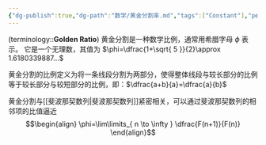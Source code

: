 ```yaml
---
{"dg-publish":true,"dg-path":"数学/黄金分割率.md","tags":["Constant"],"permalink":"/数学/黄金分割率/","dgPassFrontmatter":true,"noteIcon":"","created":"2024-07-24T13:12:33.110+08:00","updated":"2024-10-08T23:57:26.085+08:00"}
---
```



(terminology::**Golden Ratio**)
黄金分割是一种数学比例，通常用希腊字母 $\phi$ 表示。
它是一个无理数，其值为 $\phi=\dfrac{1+\sqrt{ 5 }}{2}\approx 1.6180339887...$

黄金分割的比例定义为将一条线段分割为两部分，使得整体线段与较长部分的比例等于较长部分与较短部分的比例，即：$\dfrac{a+b}{a}=\dfrac{a}{b}$

黄金分割与[[斐波那契数列\|斐波那契数列]]紧密相关，可以通过斐波那契数列的相邻项的比值逼近
$$\begin{align}
\phi=\lim\limits_{ n \to \infty } \dfrac{F(n+1)}{F(n)}
\end{align}$$

